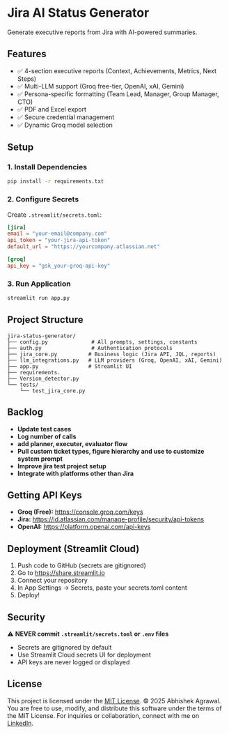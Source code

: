 # Jira AI Status Generator

Generate executive reports from Jira with AI-powered summaries.

## Features

- ✅ 4-section executive reports (Context, Achievements, Metrics, Next Steps)
- ✅ Multi-LLM support (Groq free-tier, OpenAI, xAI, Gemini)
- ✅ Persona-specific formatting (Team Lead, Manager, Group Manager, CTO)
- ✅ PDF and Excel export
- ✅ Secure credential management
- ✅ Dynamic Groq model selection

## Setup

### 1. Install Dependencies

```bash
pip install -r requirements.txt
```

### 2. Configure Secrets

Create `.streamlit/secrets.toml`:

```toml
[jira]
email = "your-email@company.com"
api_token = "your-jira-api-token"
default_url = "https://yourcompany.atlassian.net"

[groq]
api_key = "gsk_your-groq-api-key"
```

### 3. Run Application

```bash
streamlit run app.py
```

## Project Structure

```
jira-status-generator/
├── config.py              # All prompts, settings, constants
├── auth.py                # Authentication protocols
├── jira_core.py          # Business logic (Jira API, JQL, reports)
├── llm_integrations.py   # LLM providers (Groq, OpenAI, xAI, Gemini)
├── app.py                # Streamlit UI
├── requirements.
├── Version_detector.py
└── tests/
    └── test_jira_core.py
```
## Backlog
- **Update test cases**
- **Log number of calls**
- **add planner, executer, evaluator flow**
- **Pull custom ticket types, figure hierarchy and use to customize system prompt**
- **Improve jira test project setup**
- **Integrate with platforms other than Jira**

## Getting API Keys

- **Groq (Free):** https://console.groq.com/keys
- **Jira:** https://id.atlassian.com/manage-profile/security/api-tokens
- **OpenAI:** https://platform.openai.com/api-keys

## Deployment (Streamlit Cloud)

1. Push code to GitHub (secrets are gitignored)
2. Go to https://share.streamlit.io
3. Connect your repository
4. In App Settings → Secrets, paste your secrets.toml content
5. Deploy!

## Security

⚠️ **NEVER commit `.streamlit/secrets.toml` or `.env` files**

- Secrets are gitignored by default
- Use Streamlit Cloud secrets UI for deployment
- API keys are never logged or displayed

## License

This project is licensed under the [MIT License](LICENSE).
© 2025 Abhishek Agrawal.  
You are free to use, modify, and distribute this software under the terms of the MIT License.
For inquiries or collaboration, connect with me on [LinkedIn](https://www.linkedin.com/in/abhishekagrawal03/).

